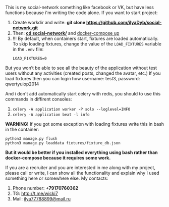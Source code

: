 This is my social-network something like facebook or VK, but have less functions because i'm writing the code alone.
If you want to start project:
1. Create workdir and write: <b>git clone https://github.com/ilyaDyb/social-network.git</b>
2. Then: <b style="text-decoration: underline;">cd social-network/</b> and <span style="text-decoration: underline">docker-compose up</span>
3. !!! By default, when containers start, fixtures are loaded automatically. To skip loading fixtures, change the value of the `LOAD_FIXTURES` variable in the `.env` file:
    ```env
    LOAD_FIXTURES=0
    ```
But you won’t be able to see all the beauty of the application without test users without any activities (created posts, changed the avatar, etc.)
If you load fixtures then you can login how username: test3, password: qwertyuiop2014

And i don't add automatically start celery with redis, you should to use this commands in diffirent consoles:

1. `celery -A application worker -P solo --loglevel=INFO `
2. `celery -A application beat -l info`

<b>WARNING!</b>
If you got some exception with loading fixtures write this in bash in the container:
```
python3 manage.py flush
python3 manage.py loaddata fixtures/fixture_db.json
```
<b>But it would be better if you installed everything using bash rather than docker-compose because it requires some work.</b>

If you are a recruiter and you are interested in me along with my project, please call or write, I can show all the functionality and explain why I used something here or somewhere else.
My contacts:
1. Phone number: <b>+79170760362</b>
2. TG: http://t.me/wicki7
3. Mail: ilya77788899@mail.ru
